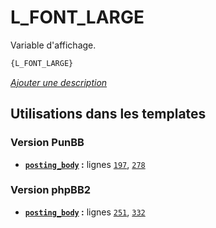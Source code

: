 # L_FONT_LARGE


Variable d'affichage.

```html
{L_FONT_LARGE}
```

[*Ajouter une description*](https://fa-tvars.appspot.com/var/L_FONT_LARGE)

## Utilisations dans les templates

### Version PunBB
* __[`posting_body`](../tpl/var/punbb/posting_body.md#readme) :__ lignes [`197`](../tpl/src/punbb/posting_body.tpl#L197), [`278`](../tpl/src/punbb/posting_body.tpl#L278)

### Version phpBB2
* __[`posting_body`](../tpl/var/subsilver/posting_body.md#readme) :__ lignes [`251`](../tpl/src/subsilver/posting_body.tpl#L251), [`332`](../tpl/src/subsilver/posting_body.tpl#L332)